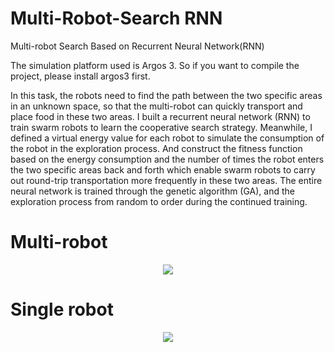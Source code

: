 # Multi-Robot-Search RNN
Multi-robot Search Based on Recurrent Neural Network(RNN)

The simulation platform used is Argos 3. So if you want to compile the project, please install argos3 first.

In this task, the robots need to find the path between the two specific areas in an unknown space, so that the multi-robot can quickly transport and place food in these two areas. I built a recurrent neural network (RNN) to train swarm robots to learn the cooperative search strategy. Meanwhile, I defined a virtual energy value for each robot to simulate the consumption of the robot in the exploration process. And construct the fitness function based on the energy consumption and the number of times the robot enters the two specific areas back and forth which enable swarm robots to carry out round-trip transportation more frequently in these two areas. The entire neural network is trained through the genetic algorithm (GA), and the exploration process from random to order during the continued training.

# Multi-robot
<div align=center><img src="https://user-images.githubusercontent.com/57821839/112744337-da663400-8fd1-11eb-9b0a-06af2323da07.gif"/></div>



# Single robot
<div align=center><img src="https://user-images.githubusercontent.com/57821839/112744361-11d4e080-8fd2-11eb-9e2f-a4060c464394.gif"/></div>


